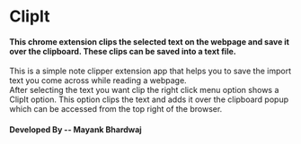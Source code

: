 # ClipIt
#### This chrome extension clips the selected text on the webpage and save it over the clipboard. These clips can be saved into a text file.

This is a simple note clipper extension app that helps you to save the import text you come across while reading a webpage.  
After selecting the text you want clip the right click menu option shows a ClipIt option. This option clips the text and adds it over the clipboard popup which can be accessed from the top right of the browser.

#### Developed By -- Mayank Bhardwaj


